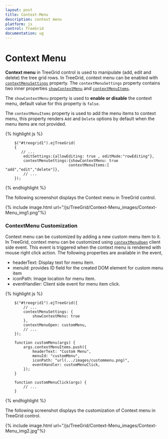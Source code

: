 ```yaml
---
layout: post
title: Context-Menu
description: context menu
platform: js
control: TreeGrid
documentation: ug
---
```


# Context Menu

**Context menu** in TreeGrid control is used to manipulate (add, edit and delete) the tree grid rows. In TreeGrid, context menu can be enabled with [`contextMenuSettings`](/js/api/ejtreegrid#contextmenusettingsspan-classtype-signature-type-objectobjectspan "contextMenuSettings") property. The `contextMenuSettings` property contains two inner properties [`showContextMenu`](/js/api/ejtreegrid#contextmenusettingsshowcontextmenuspan-classtype-signature-type-booleanbooleanspan "contextMenuSettings.showContextMenu") and [`contextMenuItems`](/js/api/ejtreegrid#contextmenusettingscontextmenuitemsspan-classtype-signature-type-arrayarrayspan "contextMenuSettings.contextMenuItems").

The `showContextMenu` property is used to **enable or disable** the context menu, default value for this property is `false`.

The `contextMenuItems` property is used to add the menu items to context menu, this property renders `Add` and `Delete` options by default when the menu items are not provided.

{% highlight js %}

        $("#treegrid1").ejTreeGrid(
        {   
           // ...     
            editSettings:{allowEditing: true , editMode:"rowEditing"},
            contextMenuSettings:{showContextMenu: true 
                                contextMenuItems:[ "add","edit","delete"]},
            // ...             
        });

{% endhighlight %}

The following screenshot displays the Context menu in TreeGrid control.

{% include image.html url="/js/TreeGrid/Context-Menu_images/Context-Menu_img1.png"%}

### ContextMenu Customization

Context menu can be customized by adding a new custom menu item to it. In TreeGrid, context menu can be customized using [`contextMenuOpen`](/js/api/ejtreegrid#contextmenuopen "contextMenuOpen") client side event. This event is triggered when the context menu is rendered with mouse right click action. The following properties are available in the event,

* headerText: Display text for menu item.
* menuId: provides ID field for the created DOM element for custom menu item
* iconPath: Image location for menu item.
* eventHandler: Client side event for menu item click.

{% highlight js %}

        $("#treegrid1").ejTreeGrid({
            // ...     
            contextMenuSettings: {
                showContextMenu: true
            },
            contextMenuOpen: customMenu,
            // ...             
        });

        function customMenu(args) {
            args.contextMenuItems.push({
                headerText: "Custom Menu",
                menuId: "customMenu",
                iconPath: "url(.../images/custommenu.png)",
                eventHandler: customMenuClick,
            });
        }

        function customMenuClick(args) {
            // ...
        }

{% endhighlight %}

The following screenshot displays the customization of Context menu in TreeGrid control.

{% include image.html url="/js/TreeGrid/Context-Menu_images/Context-Menu_img2.jpg"%}

